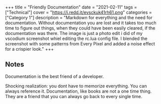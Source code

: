 +++
title = "Friendly Documentation"
date = "2021-02-11"
tags = ["Technical"]
cover = "https://i.redd.it/evsckuk41rh61.png"
categories = ["Category 1"]
description = "Markdown for everything and the need for documentation. Without documentation you are lost and it takes too much time to figure out things, when they could have been easily cleared, if the documentation was there. The image is just a photo edit i did of my vscodium screenshot whiel editing the rc.lua config file. I blended the screenshot with some patterns from Every Pixel and added a noise effect for a crispier look."
+++

## Notes

Documentation is the best friend of a developer. 

Shocking realization: you dont have to memorize everything. You can always reference it. Documentation, like books are not a one time thing. They are a friend that 
you can always go back to every single time. 
